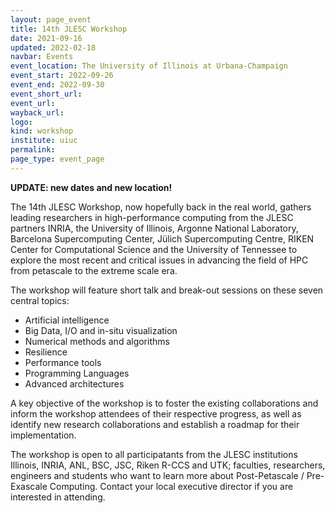 ```yaml
---
layout: page_event
title: 14th JLESC Workshop
date: 2021-09-16
updated: 2022-02-18
navbar: Events
event_location: The University of Illinois at Urbana-Champaign
event_start: 2022-09-26
event_end: 2022-09-30
event_short_url:
event_url:
wayback_url:
logo:
kind: workshop
institute: uiuc
permalink:
page_type: event_page
---
```



**UPDATE: new dates and new location!**

The 14th JLESC Workshop, now hopefully back in the real world, gathers leading researchers in high-performance computing from the JLESC partners INRIA, the University of Illinois, Argonne National Laboratory, Barcelona Supercomputing Center,
Jülich Supercomputing Centre, RIKEN Center for Computational Science and the University of Tennessee
to explore the most recent and critical issues in advancing the field of HPC from petascale to the extreme scale era.

The workshop will feature short talk and break-out sessions on these seven central topics:

  * Artificial intelligence
  * Big Data, I/O and in-situ visualization
  * Numerical methods and algorithms
  * Resilience
  * Performance tools
  * Programming Languages
  * Advanced architectures

A key objective of the workshop is to foster the existing collaborations and inform the workshop attendees of their respective progress, as well as identify new research collaborations and establish a roadmap for their implementation.

The workshop is open to all participatants from the JLESC institutions Illinois, INRIA, ANL, BSC, JSC, Riken R-CCS and UTK; faculties, researchers, engineers and students who want to learn more about Post-Petascale / Pre-Exascale Computing. Contact your local executive director if you are interested in attending.
